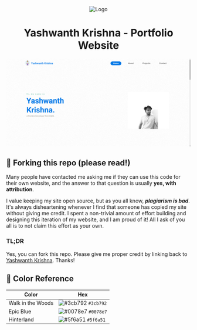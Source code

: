 <div align="center">
  <img alt="Logo" src="https://raw.githubusercontent.com/Alone-Y154/Portfolio-Website/main/favicon.ico" width="100" />
</div>
<h1 align="center">
  Yashwanth Krishna - Portfolio Website
</h1>


![demo](https://github.com/Alone-Y154/Portfolio-Website/blob/main/landing-page.png)

## 🚨 Forking this repo (please read!)

Many people have contacted me asking me if they can use this code for their own website, and the answer to that question is usually **yes, with attribution**.

I value keeping my site open source, but as you all know, _**plagiarism is bad**_. It's always disheartening whenever I find that someone has copied my site without giving me credit. I spent a non-trivial amount of effort building and designing this iteration of my website, and I am proud of it! All I ask of you all is to not claim this effort as your own.


### TL;DR

Yes, you can fork this repo. Please give me proper credit by linking back to [Yashwanth Krishna](https://github.com/Alone-Y154). Thanks!



## 🎨 Color Reference

| Color                 | Hex                                                                |
| --------------------- | ------------------------------------------------------------------ |
| Walk in the Woods     | ![#3cb792](https://via.placeholder.com/10/0a192f?text=+) `#3cb792` |
| Epic Blue             | ![#0078e7](https://via.placeholder.com/10/0a192f?text=+) `#0078e7` |
| Hinterland            | ![#5f6a51](https://via.placeholder.com/10/303C55?text=+) `#5f6a51` |
